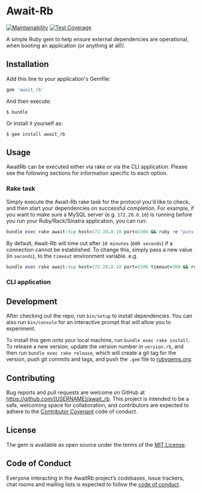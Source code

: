 # Await-Rb
[![Maintainability](https://api.codeclimate.com/v1/badges/bf4aa74f7f3c2661540f/maintainability)](https://codeclimate.com/github/xtrasimplicity/await_rb/maintainability)
[![Test Coverage](https://api.codeclimate.com/v1/badges/bf4aa74f7f3c2661540f/test_coverage)](https://codeclimate.com/github/xtrasimplicity/await_rb/test_coverage)

A simple Ruby gem to help ensure external dependencies are operational, when booting an application (or anything at all!).


## Installation

Add this line to your application's Gemfile:

```ruby
gem 'await_rb'
```

And then execute:

    $ bundle

Or install it yourself as:

    $ gem install await_rb

## Usage

AwaitRb can be executed either via rake or via the CLI application. Please see the following sections for information specific to each option.

### Rake task
Simply execute the Await-Rb rake task for the protocol you'd like to check, and then start your dependencies on successful completion. For example, if you want to make sure a MySQL server (e.g. `172.20.0.10`) is running before you run your Ruby/Rack/Sinatra application, you can run:

```ruby
bundle exec rake await:tcp host=172.20.0.10 port=3306 && ruby -e "puts 'MySQL is listening.'"
```

By default, Await-Rb will time out after `10 minutes` (`600 seconds`) if a connection cannot be established. To change this, simply pass a new value (in `seconds`), to the `timeout` environment variable. e.g.

```ruby
bundle exec rake await:tcp host=172.20.0.10 port=3306 timeout=300 && ruby -e "puts 'Hello world!'"
```

### CLI application


## Development

After checking out the repo, run `bin/setup` to install dependencies. You can also run `bin/console` for an interactive prompt that will allow you to experiment.

To install this gem onto your local machine, run `bundle exec rake install`. To release a new version, update the version number in `version.rb`, and then run `bundle exec rake release`, which will create a git tag for the version, push git commits and tags, and push the `.gem` file to [rubygems.org](https://rubygems.org).

## Contributing

Bug reports and pull requests are welcome on GitHub at https://github.com/[USERNAME]/await_rb. This project is intended to be a safe, welcoming space for collaboration, and contributors are expected to adhere to the [Contributor Covenant](http://contributor-covenant.org) code of conduct.

## License

The gem is available as open source under the terms of the [MIT License](https://opensource.org/licenses/MIT).

## Code of Conduct

Everyone interacting in the AwaitRb project’s codebases, issue trackers, chat rooms and mailing lists is expected to follow the [code of conduct](https://github.com/[USERNAME]/await_rb/blob/master/CODE_OF_CONDUCT.md).
